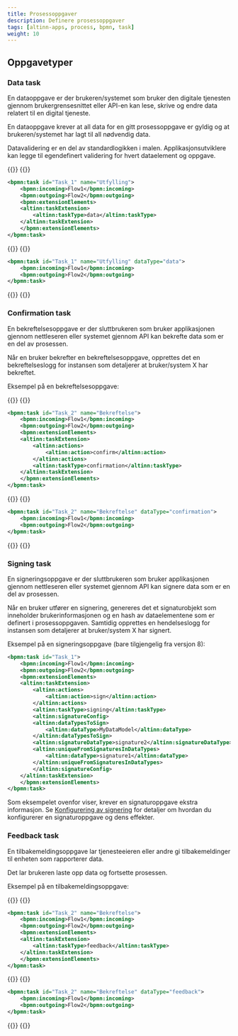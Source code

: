 ```yaml
---
title: Prosessoppgaver
description: Definere prosessoppgaver
tags: [altinn-apps, process, bpmn, task]
weight: 10
---
```


## Oppgavetyper

### Data task

En dataoppgave er der brukeren/systemet som bruker den digitale tjenesten gjennom brukergrensesnittet eller API-en kan lese, skrive og endre data relatert til en digital tjeneste.

En dataoppgave krever at all data for en gitt prosessoppgave er gyldig og at brukeren/systemet har lagt til all nødvendig data.

Datavalidering er en del av standardlogikken i malen. Applikasjonsutviklere kan legge til egendefinert validering for hvert dataelement og oppgave.

{{<content-version-selector classes="border-box">}}
{{<content-version-container version-label="v8">}}
```xml
<bpmn:task id="Task_1" name="Utfylling">
    <bpmn:incoming>Flow1</bpmn:incoming>
    <bpmn:outgoing>Flow2</bpmn:outgoing>
    <bpmn:extensionElements>
    <altinn:taskExtension>
        <altinn:taskType>data</altinn:taskType>
    </altinn:taskExtension>
    </bpmn:extensionElements>
</bpmn:task>
```
{{</content-version-container>}}
{{<content-version-container version-label="v7">}}
```xml
<bpmn:task id="Task_1" name="Utfylling" dataType="data">
    <bpmn:incoming>Flow1</bpmn:incoming>
    <bpmn:outgoing>Flow2</bpmn:outgoing>
</bpmn:task>
```
{{</content-version-container>}}
{{</content-version-selector>}}

### Confirmation task

En bekreftelsesoppgave er der sluttbrukeren som bruker applikasjonen gjennom nettleseren eller systemet gjennom API kan bekrefte data som er en del av prosessen.

Når en bruker bekrefter en bekreftelsesoppgave, opprettes det en bekreftelseslogg for instansen som detaljerer at bruker/system X har bekreftet.

Eksempel på en bekreftelsesoppgave:

{{<content-version-selector classes="border-box">}}
{{<content-version-container version-label="v8">}}
```xml
<bpmn:task id="Task_2" name="Bekreftelse">
    <bpmn:incoming>Flow1</bpmn:incoming>
    <bpmn:outgoing>Flow2</bpmn:outgoing>
    <bpmn:extensionElements>
    <altinn:taskExtension>
        <altinn:actions>
            <altinn:action>confirm</altinn:action>
        </altinn:actions>
        <altinn:taskType>confirmation</altinn:taskType>
    </altinn:taskExtension>
    </bpmn:extensionElements>
</bpmn:task>
```
{{</content-version-container>}}
{{<content-version-container version-label="v7">}}
```xml
<bpmn:task id="Task_2" name="Bekreftelse" dataType="confirmation">
    <bpmn:incoming>Flow1</bpmn:incoming>
    <bpmn:outgoing>Flow2</bpmn:outgoing>
</bpmn:task>
```
{{</content-version-container>}}
{{</content-version-selector>}}

### Signing task

En signeringsoppgave er der sluttbrukeren som bruker applikasjonen gjennom nettleseren eller systemet gjennom API kan signere data som er en del av prosessen.

Når en bruker utfører en signering, genereres det et signaturobjekt som inneholder brukerinformasjonen og en hash av dataelementene som er definert i prosessoppgaven. Samtidig opprettes en hendelseslogg for instansen som detaljerer at bruker/system X har signert.

Eksempel på en signeringsoppgave (bare tilgjengelig fra versjon 8):

```xml
<bpmn:task id="Task_1">
    <bpmn:incoming>Flow1</bpmn:incoming>
    <bpmn:outgoing>Flow2</bpmn:outgoing>
    <bpmn:extensionElements>
    <altinn:taskExtension>
        <altinn:actions>
            <altinn:action>sign</altinn:action>
        </altinn:actions>
        <altinn:taskType>signing</altinn:taskType>
        <altinn:signatureConfig>
        <altinn:dataTypesToSign>
            <altinn:dataType>MyDataModel</altinn:dataType>
        </altinn:dataTypesToSign>
        <altinn:signatureDataType>signature2</altinn:signatureDataType>
        <altinn:uniqueFromSignaturesInDataTypes>
            <altinn:dataType>signature1</altinn:dataType>
        </altinn:uniqueFromSignaturesInDataTypes>
        </altinn:signatureConfig>
    </altinn:taskExtension>
    </bpmn:extensionElements>
</bpmn:task>
```

Som eksempelet ovenfor viser, krever en signaturoppgave ekstra informasjon. Se [Konfigurering av signering](signing) for detaljer om hvordan du konfigurerer en signaturoppgave og dens effekter.

### Feedback task

En tilbakemeldingsoppgave lar tjenesteeieren eller andre gi tilbakemeldinger til enheten som rapporterer data.

Det lar brukeren laste opp data og fortsette prosessen.

Eksempel på en tilbakemeldingsoppgave:

{{<content-version-selector classes="border-box">}}
{{<content-version-container version-label="v8">}}
```xml
<bpmn:task id="Task_2" name="Bekreftelse">
    <bpmn:incoming>Flow1</bpmn:incoming>
    <bpmn:outgoing>Flow2</bpmn:outgoing>
    <bpmn:extensionElements>
    <altinn:taskExtension>
        <altinn:taskType>feedback</altinn:taskType>
    </altinn:taskExtension>
    </bpmn:extensionElements>
</bpmn:task>
```
{{</content-version-container>}}
{{<content-version-container version-label="v7">}}
```xml
<bpmn:task id="Task_2" name="Bekreftelse" dataType="feedback">
    <bpmn:incoming>Flow1</bpmn:incoming>
    <bpmn:outgoing>Flow2</bpmn:outgoing>
</bpmn:task>
```
{{</content-version-container>}}
{{</content-version-selector>}}

